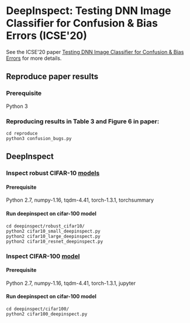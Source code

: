 # DeepInspect: Testing DNN Image Classifier for Confusion & Bias Errors  (ICSE'20)
See the ICSE'20 paper [Testing DNN Image Classifier for Confusion & Bias Errors](https://arxiv.org/pdf/1905.07831.pdf) for more details.


## Reproduce paper results

### Prerequisite
Python 3

### Reproducing results in Table 3 and Figure 6 in paper:  
```
cd reproduce
python3 confusion_bugs.py
```
## DeepInspect

### Inspect robust CIFAR-10 [models]()
#### Prerequisite
Python 2.7, numpy-1.16, tqdm-4.41, torch-1.3.1, torchsummary

#### Run deepinspect on cifar-100 model
```
cd deepinspect/robust_cifar10/
python2 cifar10_small_deepinspect.py
python2 cifar10_large_deepinspect.py
python2 cifar10_resnet_deepinspect.py
```

### Inspect CIFAR-100 [model](https://github.com/aaron-xichen/pytorch-playground)
#### Prerequisite
Python 2.7, numpy-1.16, tqdm-4.41, torch-1.3.1, jupyter

#### Run deepinspect on cifar-100 model
```
cd deepinspect/cifar100/
python2 cifar100_deepinspect.py
```
